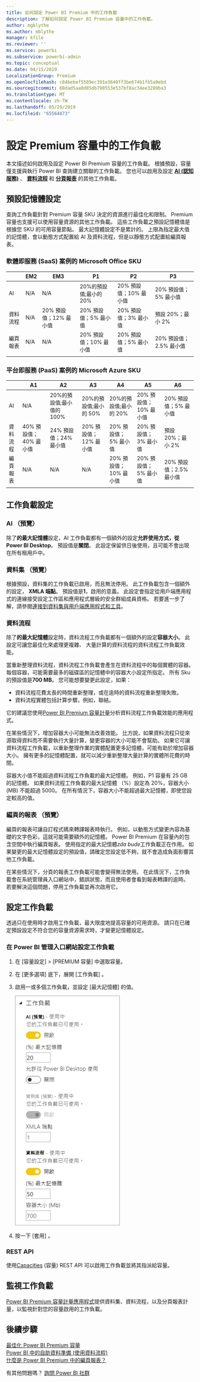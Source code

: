 ```yaml
---
title: 如何設定 Power BI Premium 中的工作負載
description: 了解如何設定 Power BI Premium 容量中的工作負載。
author: mgblythe
ms.author: mblythe
manager: kfile
ms.reviewer: ''
ms.service: powerbi
ms.subservice: powerbi-admin
ms.topic: conceptual
ms.date: 04/15/2019
LocalizationGroup: Premium
ms.openlocfilehash: c84bebef5589ec391e3640ff3be674b1fb5a0ebd
ms.sourcegitcommit: 60dad5aa0d85db790553e537bf8ac34ee3289ba3
ms.translationtype: MT
ms.contentlocale: zh-TW
ms.lasthandoff: 05/29/2019
ms.locfileid: "65564873"
---
```

# <a name="configure-workloads-in-a-premium-capacity"></a>設定 Premium 容量中的工作負載

本文描述如何啟用及設定 Power BI Premium 容量的工作負載。 根據預設，容量僅支援與執行 Power BI 查詢建立關聯的工作負載。 您也可以啟用及設定 **[AI (認知服務)](service-cognitive-services.md)** 、 **[資料流程](service-dataflows-overview.md#dataflow-capabilities-on-power-bi-premium)** 和 **[分頁報表](paginated-reports-save-to-power-bi-service.md)** 的其他工作負載。

## <a name="default-memory-settings"></a>預設記憶體設定

查詢工作負載針對 Premium 容量 SKU 決定的資源進行最佳化和限制。 Premium 容量也支援可以使用容量資源的其他工作負載。 這些工作負載之預設記憶體值是根據您 SKU 的可用容量節點。 最大記憶體設定不是累計的。 上限為指定最大值的記憶體，會以動態方式配置給 AI 及資料流程，但是以靜態方式配置給編頁報表。 

### <a name="microsoft-office-skus-for-software-as-a-service-saas-scenarios"></a>軟體即服務 (SaaS) 案例的 Microsoft Office SKU

|                     | EM2                      | EM3                       | P1                      | P2                       | P3                       |
|---------------------|--------------------------|--------------------------|-------------------------|--------------------------|--------------------------|
| AI | N/A | N/A | 20%的預設值;最小的 20% | 20% 預設值；10% 最小值 | 20% 預設值；5% 最小值 |
| 資料流程 | N/A |20% 預設值；12% 最小值  | 20% 預設值；5% 最小值  | 20% 預設值；3% 最小值 | 預設 20%；最小 2%  |
| 編頁報表 | N/A |N/A | 20% 預設值；10% 最小值 | 20% 預設值；5% 最小值 | 20% 預設值；2.5% 最小值 |
| | | | | | |

### <a name="microsoft-azure-skus-for-platform-as-a-service-paas-scenarios"></a>平台即服務 (PaaS) 案例的 Microsoft Azure SKU

|                  | A1                       | A2                       | A3                      | A4                       | A5                      | A6                        |
|-------------------|--------------------------|--------------------------|-------------------------|--------------------------|-------------------------|---------------------------|
| AI | N/A                      | 20%的預設值;最小值的 100%                     | 20%的預設值;最小的 50%                     | 20%的預設值;最小的 20% | 20% 預設值；10% 最小值 | 20% 預設值；5% 最小值 |
| 資料流程         | 40% 預設值；40% 最小值 | 24% 預設值；24% 最小值 | 20% 預設值；12% 最小值 | 20% 預設值；5% 最小值  | 20% 預設值；3% 最小值 | 預設 20%；最小 2%   |
| 編頁報表 | N/A                      | N/A                      | N/A                     | 20% 預設值；10% 最小值 | 20% 預設值；5% 最小值 | 20% 預設值；2.5% 最小值 |
| | | | | | |

## <a name="workload-settings"></a>工作負載設定

### <a name="ai-preview"></a>AI （預覽）

除了**的最大記憶體**設定，AI 工作負載都有一個額外的設定**允許使用方式，從 Power BI Desktop**。 預設值是**關閉**。 此設定保留供日後使用，且可能不會出現在所有租用戶中。

### <a name="datasets-preview"></a>資料集 （預覽）

根據預設，資料集的工作負載已啟用，而且無法停用。 此工作負載包含一個額外的設定， **XMLA 端點**。 預設值是**1**，啟用的意義。 此設定會指定從用戶端應用程式的連線接受設定工作區和應用程式層級的安全群組成員資格。 若要進一步了解，請參閱[連接到資料集與用戶端應用程式和工具](service-premium-connect-tools.md)。

### <a name="dataflows"></a>資料流程

除了**的最大記憶體**設定時，資料流程工作負載都有一個額外的設定**容器大小**。 此設定可讓您最佳化來處理更複雜、 大量計算的資料流程的資料流程工作負載效能。

當重新整理資料流程，資料流程工作負載會產生在資料流程中的每個實體的容器。 每個容器，可能需要最多的磁碟區的記憶體中的容器大小設定所指定。 所有 Sku 的預設值是**700 MB**。 您可能想要變更此設定，如果：

- 資料流程花費太長的時間重新整理，或在逾時的資料流程重新整理失敗。
- 資料流程實體包括計算步驟，例如，聯結。  

它的建議您使用[Power BI Premium 容量計量](service-admin-premium-monitor-capacity.md)分析資料流程工作負載效能的應用程式。 

在某些情況下，增加容器大小可能無法改善效能。 比方說，如果資料流程只從來源取得資料而不需要執行大量計算，變更容器的大小可能不會幫助。 如果它可讓資料流程工作負載，以重新整理作業的實體配置更多記憶體，可能有助於增加容器大小。 擁有更多的記憶體配置，就可以減少重新整理大量計算的實體所花費的時間。 

容器大小值不能超過資料流程工作負載的最大記憶體。 例如，P1 容量有 25 GB 的記憶體。 如果資料流程工作負載的最大記憶體 （%）設定為 20%，容器大小 (MB) 不能超過 5000。 在所有情況下，容器大小不能超過最大記憶體，即使您設定較高的值。 

### <a name="paginated-reports-preview"></a>編頁的報表 （預覽）

編頁的報表可讓自訂程式碼來轉譯報表時執行。 例如，以動態方式變更內容為基礎的文字色彩，這就可能需要額外的記憶體。 Power BI Premium 在容量內的包含空間中執行編頁報表。 使用指定的最大記憶體*zda bude*工作負載正在作用。 如果變更的最大記憶體設定的預設值，請確定您設定低不夠，就不會造成負面影響其他工作負載。

在某些情況下，分頁的報表工作負載可能會變得無法使用。 在此情況下，工作負載會在系統管理員入口網站中，錯誤狀態，而且使用者會看到報表轉譯的逾時。 若要解決這個問題，停用工作負載並再次啟用它。

## <a name="configure-workloads"></a>設定工作負載

透過只在使用時才啟用工作負載，最大限度地提高容量的可用資源。 請只在已確定預設設定不符合您的容量資源需求時，才變更記憶體設定。  

### <a name="to-configure-workloads-in-the-power-bi-admin-portal"></a>在 Power BI 管理入口網站設定工作負載

1. 在 [容量設定]   > [PREMIUM 容量]  中選取容量。

1. 在 [更多選項]  底下，展開 [工作負載]  。

1. 啟用一或多個工作負載，並設定 [最大記憶體]  的值。   

    
    ![啟用工作負載](media/service-admin-premium-workloads/admin-portal-workloads.png)

1. 按一下 [套用]  。

### <a name="rest-api"></a>REST API

使用[Capacities](https://docs.microsoft.com/rest/api/power-bi/capacities) (容量) REST API 可以啟用工作負載並將其指派給容量。

## <a name="monitoring-workloads"></a>監視工作負載

[Power BI Premium 容量計量應用程式](service-admin-premium-monitor-capacity.md)提供資料集、資料流程，以及分頁報表計量，以監視針對您的容量啟用的工作負載。 

## <a name="next-steps"></a>後續步驟

[最佳化 Power BI Premium 容量](service-premium-capacity-optimize.md)     
[Power BI 中的自助資料準備 (使用資料流程)](service-dataflows-overview.md)   
[什麼是 Power BI Premium 中的編頁報表？](paginated-reports-report-builder-power-bi.md)   

有其他問題嗎？ [詢問 Power BI 社群](http://community.powerbi.com/)